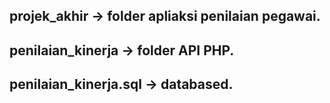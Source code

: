 ## projek_akhir -> folder apliaksi penilaian pegawai.
## penilaian_kinerja -> folder API PHP.
## penilaian_kinerja.sql -> databased.
